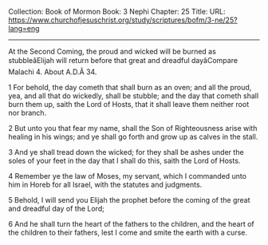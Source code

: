 Collection: Book of Mormon
Book: 3 Nephi
Chapter: 25
Title: 
URL: https://www.churchofjesuschrist.org/study/scriptures/bofm/3-ne/25?lang=eng

---

At the Second Coming, the proud and wicked will be burned as stubbleâElijah will return before that great and dreadful dayâCompare Malachi 4. About A.D.Â 34.

1 For behold, the day cometh that shall burn as an oven; and all the proud, yea, and all that do wickedly, shall be stubble; and the day that cometh shall burn them up, saith the Lord of Hosts, that it shall leave them neither root nor branch.

2 But unto you that fear my name, shall the Son of Righteousness arise with healing in his wings; and ye shall go forth and grow up as calves in the stall.

3 And ye shall tread down the wicked; for they shall be ashes under the soles of your feet in the day that I shall do this, saith the Lord of Hosts.

4 Remember ye the law of Moses, my servant, which I commanded unto him in Horeb for all Israel, with the statutes and judgments.

5 Behold, I will send you Elijah the prophet before the coming of the great and dreadful day of the Lord;

6 And he shall turn the heart of the fathers to the children, and the heart of the children to their fathers, lest I come and smite the earth with a curse.
